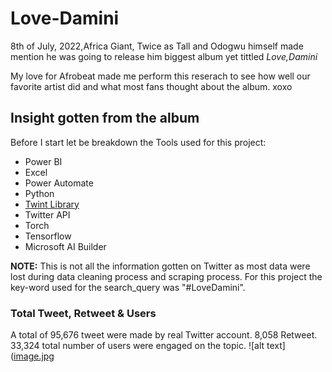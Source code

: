 # Love-Damini

8th of July, 2022,Africa Giant, Twice as Tall and Odogwu himself made mention he was going to release him biggest album yet tittled *Love,Damini*

My love for Afrobeat made me perform this reserach to see how well our favorite artist did and what most fans thought about the album. xoxo

## Insight gotten from the album

Before I start let be breakdown the Tools used for this project:
- Power BI
- Excel
- Power Automate
- Python
- [Twint Library](https://github.com/kiddojazz/Web-Scrapping-and-Sentiment-Analysis-using-Twint-Library)
- Twitter API
- Torch
- Tensorflow
- Microsoft AI Builder

**NOTE:** This is not all the information gotten on Twitter as most data were lost during data cleaning process and scraping process.
For this project the key-word used for the search_query was "#LoveDamini".

### Total Tweet, Retweet & Users
A total of 95,676 tweet were made by real Twitter account.
8,058 Retweet.
33,324 total number of users were engaged on the topic.
![alt text]([image.jpg](https://github.com/kiddojazz/Love-Damini/blob/master/damini/2022-07-21_21-24-14.png)

